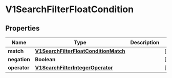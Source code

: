 # V1SearchFilterFloatCondition

## Properties
Name | Type | Description | Notes
------------ | ------------- | ------------- | -------------
**match** | [**V1SearchFilterFloatConditionMatch**](V1SearchFilterFloatConditionMatch.md) |  |  [optional]
**negation** | **Boolean** |  |  [optional]
**operator** | [**V1SearchFilterIntegerOperator**](V1SearchFilterIntegerOperator.md) |  |  [optional]
